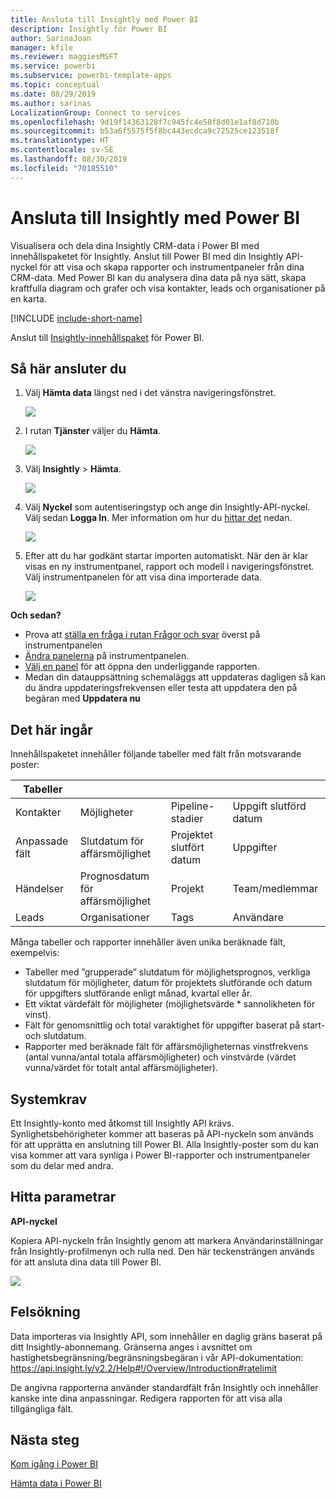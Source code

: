```yaml
---
title: Ansluta till Insightly med Power BI
description: Insightly för Power BI
author: SarinaJoan
manager: kfile
ms.reviewer: maggiesMSFT
ms.service: powerbi
ms.subservice: powerbi-template-apps
ms.topic: conceptual
ms.date: 08/29/2019
ms.author: sarinas
LocalizationGroup: Connect to services
ms.openlocfilehash: 9d19f14363128f7c945fc4e50f8d01e1af8d710b
ms.sourcegitcommit: b53a6f5575f5f8bc443ecdca9c72525ce123518f
ms.translationtype: HT
ms.contentlocale: sv-SE
ms.lasthandoff: 08/30/2019
ms.locfileid: "70185510"
---
```

# <a name="connect-to-insightly-with-power-bi"></a>Ansluta till Insightly med Power BI
Visualisera och dela dina Insightly CRM-data i Power BI med innehållspaketet för Insightly. Anslut till Power BI med din Insightly API-nyckel för att visa och skapa rapporter och instrumentpaneler från dina CRM-data. Med Power BI kan du analysera dina data på nya sätt, skapa kraftfulla diagram och grafer och visa kontakter, leads och organisationer på en karta.

[!INCLUDE [include-short-name](./includes/service-deprecate-content-packs.md)]

Anslut till [Insightly-innehållspaket](https://app.powerbi.com/getdata/services/insightly) för Power BI.

## <a name="how-to-connect"></a>Så här ansluter du
1. Välj **Hämta data** längst ned i det vänstra navigeringsfönstret.
   
   ![](media/service-connect-to-insightly/getdata.png)
2. I rutan **Tjänster** väljer du **Hämta**.
   
   ![](media/service-connect-to-insightly/services.png)
3. Välj **Insightly** \> **Hämta**.
   
   ![](media/service-connect-to-insightly/insightly.png)
4. Välj **Nyckel** som autentiseringstyp och ange din Insightly-API-nyckel. Välj sedan **Logga In**. Mer information om hur du [hittar det](#FindingParams) nedan.
   
   ![](media/service-connect-to-insightly/creds.png)
5. Efter att du har godkänt startar importen automatiskt. När den är klar visas en ny instrumentpanel, rapport och modell i navigeringsfönstret. Välj instrumentpanelen för att visa dina importerade data.
   
     ![](media/service-connect-to-insightly/dashboard.png)

**Och sedan?**

* Prova att [ställa en fråga i rutan Frågor och svar](consumer/end-user-q-and-a.md) överst på instrumentpanelen
* [Ändra panelerna](service-dashboard-edit-tile.md) på instrumentpanelen.
* [Välj en panel](consumer/end-user-tiles.md) för att öppna den underliggande rapporten.
* Medan din datauppsättning schemaläggs att uppdateras dagligen så kan du ändra uppdateringsfrekvensen eller testa att uppdatera den på begäran med **Uppdatera nu**

## <a name="whats-included"></a>Det här ingår
Innehållspaketet innehåller följande tabeller med fält från motsvarande poster:

| Tabeller |  |  |  |
| --- | --- | --- | --- |
| Kontakter |Möjligheter |Pipeline-stadier |Uppgift slutförd datum |
| Anpassade fält |Slutdatum för affärsmöjlighet |Projektet slutfört datum |Uppgifter |
| Händelser |Prognosdatum för affärsmöjlighet |Projekt |Team/medlemmar |
| Leads |Organisationer |Tags |Användare |

Många tabeller och rapporter innehåller även unika beräknade fält, exempelvis:  

* Tabeller med ”grupperade” slutdatum för möjlighetsprognos, verkliga slutdatum för möjligheter, datum för projektets slutförande och datum för uppgifters slutförande enligt månad, kvartal eller år.  
* Ett viktat värdefält för möjligheter (möjlighetsvärde * sannolikheten för vinst).  
* Fält för genomsnittlig och total varaktighet för uppgifter baserat på start- och slutdatum.  
* Rapporter med beräknade fält för affärsmöjligheternas vinstfrekvens (antal vunna/antal totala affärsmöjligheter) och vinstvärde (värdet vunna/värdet för totalt antal affärsmöjligheter).  

## <a name="system-requirements"></a>Systemkrav
Ett Insightly-konto med åtkomst till Insightly API krävs. Synlighetsbehörigheter kommer att baseras på API-nyckeln som används för att upprätta en anslutning till Power BI. Alla Insightly-poster som du kan visa kommer att vara synliga i Power BI-rapporter och instrumentpaneler som du delar med andra.

<a name="FindingParams"></a>

## <a name="finding-parameters"></a>Hitta parametrar
**API-nyckel**

Kopiera API-nyckeln från Insightly genom att markera Användarinställningar från Insightly-profilmenyn och rulla ned. Den här teckensträngen används för att ansluta dina data till Power BI.

![](media/service-connect-to-insightly/findapi.png)

## <a name="troubleshooting"></a>Felsökning
Data importeras via Insightly API, som innehåller en daglig gräns baserat på ditt Insightly-abonnemang. Gränserna anges i avsnittet om hastighetsbegränsning/begränsningsbegäran i vår API-dokumentation: https://api.insight.ly/v2.2/Help#!/Overview/Introduction#ratelimit

De angivna rapporterna använder standardfält från Insightly och innehåller kanske inte dina anpassningar. Redigera rapporten för att visa alla tillgängliga fält.

## <a name="next-steps"></a>Nästa steg
[Kom igång i Power BI](service-get-started.md)

[Hämta data i Power BI](service-get-data.md)

